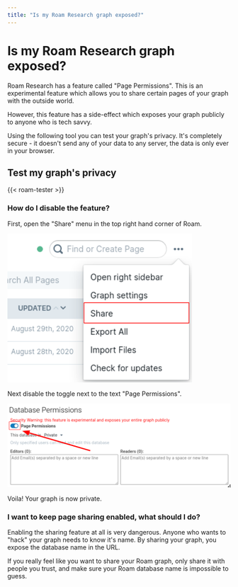 ```yaml
---
title: "Is my Roam Research graph exposed?"
---
```


# Is my Roam Research graph exposed?

Roam Research has a feature called "Page Permissions".
This is an experimental feature which allows you to share certain pages of your graph with the outside world.

However, this feature has a side-effect which exposes your graph publicly to anyone who is tech savvy.

Using the following tool you can test your graph's privacy. It's completely secure - it doesn't send any of your data to any server, the data is only ever in your browser.

## Test my graph's privacy

{{< roam-tester >}}

### How do I disable the feature?

First, open the "Share" menu in the top right hand corner of Roam.

![The opened menu in the top right corner of Roam showing the share option](./roam-share-button.png)

Next disable the toggle next to the text "Page Permissions".

![The opened share menu showing the page permissions toggle](./roam-disable-sharing.png)

Voila! Your graph is now private.

### I want to keep page sharing enabled, what should I do?

Enabling the sharing feature at all is very dangerous.
Anyone who wants to "hack" your graph needs to know it's name.
By sharing your graph, you expose the database name in the URL.

If you really feel like you want to share your Roam graph, only share it with people you trust, and make sure your Roam database name is impossible to guess.
